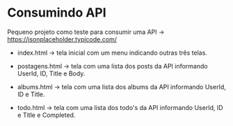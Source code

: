 # Consumindo API

Pequeno projeto como teste para consumir uma API -> https://jsonplaceholder.typicode.com/

* index.html -> tela inicial com um menu indicando outras três telas.

* postagens.html -> tela com uma lista dos posts da API informando UserId, ID, Title e Body.
* albums.html -> tela com uma lista dos albums da API informando UserId, ID e Title.
* todo.html -> tela com uma lista dos todo's da API informando UserId, ID e Title e Completed.

